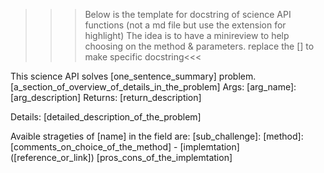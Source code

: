 >>> Below is the template for docstring of science API functions (not a md file but use the
extension for highlight) 
The idea is to have a minireview to help choosing on the method & parameters.
replace the [] to make specific docstring<<<

This science API solves [one_sentence_summary] problem.
[a_section_of_overview_of_details_in_the_problem]
Args:
    [arg_name]: [arg_description]
Returns:
    [return_description]

Details:
    [detailed_description_of_the_problem]

Avaible strageties of [name] in the field are:
[sub_challenge]:
    [method]:
    [comments_on_choice_of_the_method]
    - [implemtation] ([reference_or_link])
        [pros_cons_of_the_implemtation]
